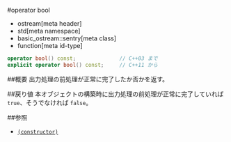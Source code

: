 #operator bool
* ostream[meta header]
* std[meta namespace]
* basic_ostream::sentry[meta class]
* function[meta id-type]

```cpp
operator bool() const;              // C++03 まで
explicit operator bool() const;     // C++11 から
```

##概要
出力処理の前処理が正常に完了したか否かを返す。

##戻り値
本オブジェクトの構築時に出力処理の前処理が正常に完了していれば `true`、そうでなければ `false`。

##参照
- [`(constructor)`](op_constructor.md)
